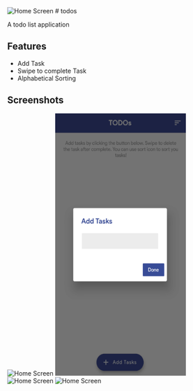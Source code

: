 <img src="https://github.com/khp53/TODOs-A-to-do-list-app/edit/master/assets/logo.png" alt="Home Screen" width="300" height="100">
# todos

A todo list application

## Features
- Add Task
- Swipe to complete Task
- Alphabetical Sorting

## Screenshots

<img src="https://github.com/khp53/TODOs-A-to-do-list-app/edit/master/assets/Home_Blank.png" alt="Home Screen" width="300" height="600">
<img src="https://raw.githubusercontent.com/khp53/TODOs-A-to-do-list-app/master/assets/Add_Task.PNG?token=AQTH7ENLVESZGJFQYVINCALAMFGYC" alt="Home Screen" width="300" height="600">
<img src="https://github.com/khp53/TODOs-A-to-do-list-app/edit/master/assets/Task_List.png" alt="Home Screen" width="300" height="600">
<img src="https://github.com/khp53/TODOs-A-to-do-list-app/edit/master/assets/Task_Completed.png" alt="Home Screen" width="300" height="600">
